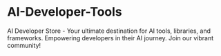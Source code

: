 # AI-Developer-Tools
AI Developer Store - Your ultimate destination for AI tools, libraries, and frameworks. Empowering developers in their AI journey. Join our vibrant community! 
